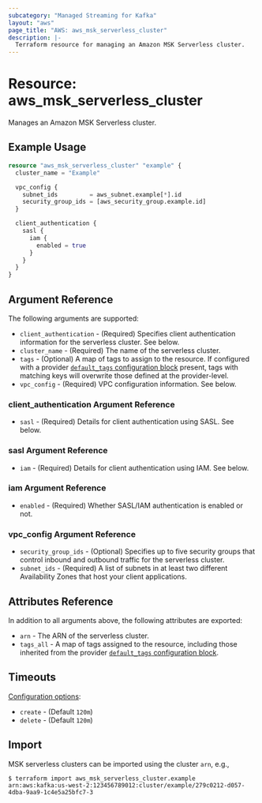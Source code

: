 ```yaml
---
subcategory: "Managed Streaming for Kafka"
layout: "aws"
page_title: "AWS: aws_msk_serverless_cluster"
description: |-
  Terraform resource for managing an Amazon MSK Serverless cluster.
---
```


# Resource: aws_msk_serverless_cluster

Manages an Amazon MSK Serverless cluster.

## Example Usage

```terraform
resource "aws_msk_serverless_cluster" "example" {
  cluster_name = "Example"

  vpc_config {
    subnet_ids         = aws_subnet.example[*].id
    security_group_ids = [aws_security_group.example.id]
  }

  client_authentication {
    sasl {
      iam {
        enabled = true
      }
    }
  }
}
```

## Argument Reference

The following arguments are supported:

* `client_authentication` - (Required) Specifies client authentication information for the serverless cluster. See below.
* `cluster_name` - (Required) The name of the serverless cluster.
* `tags` - (Optional) A map of tags to assign to the resource. If configured with a provider [`default_tags` configuration block](https://registry.terraform.io/providers/hashicorp/aws/latest/docs#default_tags-configuration-block) present, tags with matching keys will overwrite those defined at the provider-level.
* `vpc_config` - (Required) VPC configuration information. See below.

### client_authentication Argument Reference

* `sasl` - (Required) Details for client authentication using SASL. See below.

### sasl Argument Reference

* `iam` - (Required) Details for client authentication using IAM. See below.

### iam Argument Reference

* `enabled` - (Required) Whether SASL/IAM authentication is enabled or not.

### vpc_config Argument Reference

* `security_group_ids` - (Optional) Specifies up to five security groups that control inbound and outbound traffic for the serverless cluster.
* `subnet_ids` - (Required) A list of subnets in at least two different Availability Zones that host your client applications.

## Attributes Reference

In addition to all arguments above, the following attributes are exported:

* `arn` - The ARN of the serverless cluster.
* `tags_all` - A map of tags assigned to the resource, including those inherited from the provider [`default_tags` configuration block](https://registry.terraform.io/providers/hashicorp/aws/latest/docs#default_tags-configuration-block).

## Timeouts

[Configuration options](https://www.terraform.io/docs/configuration/blocks/resources/syntax.html#operation-timeouts):

* `create` - (Default `120m`)
* `delete` - (Default `120m`)

## Import

MSK serverless clusters can be imported using the cluster `arn`, e.g.,

```
$ terraform import aws_msk_serverless_cluster.example arn:aws:kafka:us-west-2:123456789012:cluster/example/279c0212-d057-4dba-9aa9-1c4e5a25bfc7-3
```
